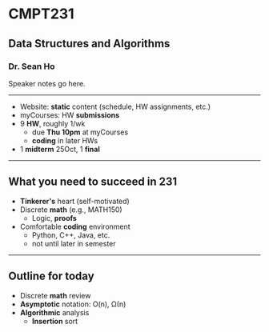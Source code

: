 # CMPT231
## Data Structures and Algorithms
### Dr. Sean Ho

>>>
Speaker notes go here.

---
<!-- .slide: data-background-iframe="https://cmpt231-16fa.github.io/" -->

>>>
+ Website: **static** content (schedule, HW assignments, etc.)
+ myCourses: HW **submissions**
+ 9 **HW**, roughly 1/wk
  + due **Thu 10pm** at myCourses
  + **coding** in later HWs
+ 1 **midterm** 25Oct, 1 **final**

---

## What you need to succeed in 231
+ **Tinkerer's** heart (self-motivated)
+ Discrete **math** (e.g., MATH150)
  + Logic, **proofs**
+ Comfortable **coding** environment
  + Python, C++, Java, etc.
  + not until later in semester

---

## Outline for today
+ Discrete **math** review
+ **Asymptotic** notation: O(n), &Omega;(n)
+ **Algorithmic** analysis
  + **Insertion** sort
